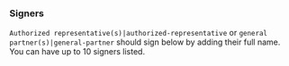 ### Signers

`Authorized representative(s)|authorized-representative` or `general partner(s)|general-partner` should sign below by adding their full name. You can have up to 10 signers listed.